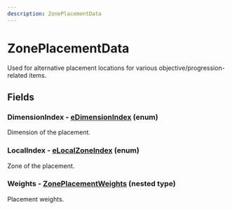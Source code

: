 ```yaml
---
description: ZonePlacementData
---
```


# ZonePlacementData

Used for alternative placement locations for various objective/progression-related items.

## Fields

### DimensionIndex - [eDimensionIndex](../enum-types.md#edimensionindex) (enum)

Dimension of the placement.

### LocalIndex - [eLocalZoneIndex](../enum-types.md#elocalzoneindex) (enum)

Zone of the placement.

### Weights - [ZonePlacementWeights](zoneplacementweights.md) (nested type)

Placement weights.
